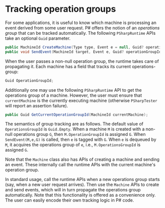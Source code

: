 Tracking operation groups
=========================
For some applications, it is useful to know which machine is processing an event derived from some user request. P# offers the notion of an _operations group_ that can be tracked automatically. The following `PSharpRuntime` APIs take an optional `Guid` parameter.

```C#
public MachineId CreateMachine(Type type, Event e = null, Guid? operationGroupId = null);
public void SendEvent(MachineId target, Event e, Guid? operationGroupId = null);
```

When the user passes a non-null operation group, the runtime takes care of propagating it. Each machine has a field that tracks its current operations-group:

```C#
Guid OperationGroupId;
```

Additionally one may use the following `PSharpRuntime` API to get the operations group of a machine. However, the user must ensure that `currentMachine` is the currently executing machine (otherwise `PSharpTester` will report an assertion failure).

```C#
public Guid GetCurrentOperationGroupId(MachineId currentMachine);
```

The semantics of group tracking are as follows. The default value of `OperationsGroupId` is `Guid.Empty`. When a machine `M` is created with a non-null operations group `G`, then `M.OperationGroupId` is assigned `G`. When `SendEvent(M,e,G)` is called, then `e` is tagged with `G`. When `e` is dequeued by `M`, it acquires the operations group of `e`, i.e., `M.OperationsGroupId` is assigned `G`. 

Note that the `Machine` class also has APIs of creating a machine and sending an event. These internally call the runtime APIs with the current machine's operation group.

In standard usage, call the runtime APIs when a new operations group starts (say, when a new user request arrives). Then use the `Machine` APIs to create and send events, which will in turn propagate the operations group automatically. Note that this functionality is offered as a convenience only. The user can easily encode their own tracking logic in P# code.
